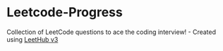# Leetcode-Progress
Collection of LeetCode questions to ace the coding interview! - Created using [LeetHub v3](https://github.com/raphaelheinz/LeetHub-3.0)

